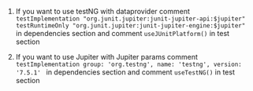 1. If you want to use testNG with dataprovider comment 
`testImplementation "org.junit.jupiter:junit-jupiter-api:$jupiter"
testRuntimeOnly "org.junit.jupiter:junit-jupiter-engine:$jupiter"
`
in dependencies section
and 
comment 
`useJUnitPlatform()`
in test section

2. If you want to use Jupiter with Jupiter params comment
   `testImplementation group: 'org.testng', name: 'testng', version: '7.5.1'
   `
   in dependencies section 
and
comment
`useTestNG()`
in test section
